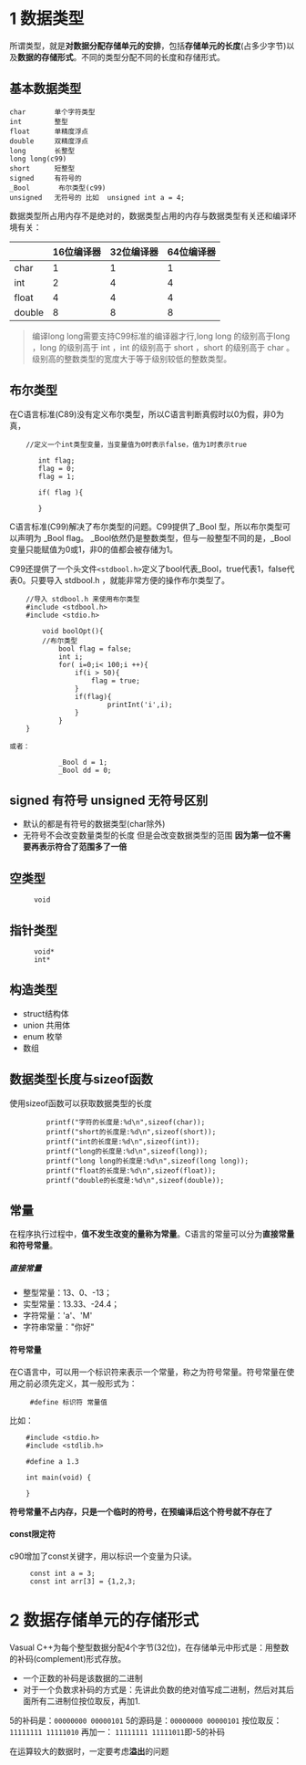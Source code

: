 # 1 数据类型

所谓类型，就是**对数据分配存储单元的安排**，包括**存储单元的长度**(占多少字节)以及**数据的存储形式**。不同的类型分配不同的长度和存储形式。


## 基本数据类型

    char       单个字符类型
    int        整型
    float      单精度浮点
    double     双精度浮点
    long       长整型
    long long(c99)
    short      短整型
    signed     有符号的
    _Bool       布尔类型(c99)
    unsigned   无符号的 比如  unsigned int a = 4;

数据类型所占用内存不是绝对的，数据类型占用的内存与数据类型有关还和编译环境有关：

|   | 16位编译器  | 32位编译器  | 64位编译器  |
| ------------ | ------------ | ------------ | ------------ |
| char  | 1  | 1  |  1 |
| int   | 2  |  4 |  4 |
| float  |  4 | 4  | 4  |
| double  | 8  | 8  |  8 |

>编译long long需要支持C99标准的编译器才行,long long 的级别高于long ，long 的级别高于 int ，int 的级别高于 short ，short 的级别高于 char 。级别高的整数类型的宽度大于等于级别较低的整数类型。


## 布尔类型

在C语言标准(C89)没有定义布尔类型，所以C语言判断真假时以0为假，非0为真，

```
    //定义一个int类型变量，当变量值为0时表示false，值为1时表示true

       int flag;
       flag = 0;
       flag = 1;

       if( flag ){

       }
```

C语言标准(C99)解决了布尔类型的问题。C99提供了_Bool 型，所以布尔类型可以声明为 _Bool flag。 _Bool依然仍是整数类型，但与一般整型不同的是，_Bool变量只能赋值为0或1，非0的值都会被存储为1。

C99还提供了一个头文件` <stdbool.h> `定义了bool代表_Bool，true代表1，false代表0。只要导入 stdbool.h ，就能非常方便的操作布尔类型了。

```
    //导入 stdbool.h 来使用布尔类型
    #include <stdbool.h>
    #include <stdio.h>

        void boolOpt(){
        //布尔类型
            bool flag = false;
            int i;
            for( i=0;i< 100;i ++){
                if(i > 50){
                    flag = true;
                }
                if(flag){
                        printInt('i',i);
                }
            }
    }

或者：

            _Bool d = 1;
            _Bool dd = 0;
```

## signed 有符号 unsigned 无符号区别

- 默认的都是有符号的数据类型(char除外)
- 无符号不会改变数量类型的长度 但是会改变数据类型的范围 **因为第一位不需要再表示符合了范围多了一倍**


## 空类型

```
      void
```

## 指针类型
```
      void*
      int*
```

## 构造类型

- struct结构体
- union 共用体
- enum 枚举
- 数组



## 数据类型长度与sizeof函数

使用sizeof函数可以获取数据类型的长度

```
         printf("字符的长度是:%d\n",sizeof(char));
         printf("short的长度是:%d\n",sizeof(short));
         printf("int的长度是:%d\n",sizeof(int));
         printf("long的长度是:%d\n",sizeof(long));
         printf("long long的长度是:%d\n",sizeof(long long));
         printf("float的长度是:%d\n",sizeof(float));
         printf("double的长度是:%d\n",sizeof(double));
```

## 常量

在程序执行过程中，**值不发生改变的量称为常量**。C语言的常量可以分为**直接常量和符号常量**。

##### 直接常量

*   整型常量：13、0、-13；
*   实型常量：13.33、-24.4；
*   字符常量：'a'、'M'
*   字符串常量："你好"

#### 符号常量

在C语言中，可以用一个标识符来表示一个常量，称之为符号常量。符号常量在使用之前必须先定义，其一般形式为：

```
     #define 标识符 常量值
```


比如：

```
    #include <stdio.h>
    #include <stdlib.h>

    #define a 1.3

    int main(void) {

    }
```

**符号常量不占内存，只是一个临时的符号，在预编译后这个符号就不存在了**


#### const限定符

c90增加了const关键字，用以标识一个变量为只读。

```
     const int a = 3;
     const int arr[3] = {1,2,3;    
```



# 2 数据存储单元的存储形式

Vasual C++为每个整型数据分配4个字节(32位)，在存储单元中形式是：用整数的补码(complement)形式存放。

- 一个正数的补码是该数据的二进制
- 对于一个负数求补码的方式是：先讲此负数的绝对值写成二进制，然后对其后面所有二进制位按位取反，再加1.


5的补码是：`00000000 00000101`
5的源码是：`00000000 00000101`
按位取反： `11111111 11111010`
再加一：   `11111111 11111011`即-5的补码

在运算较大的数据时，一定要考虑**溢出**的问题